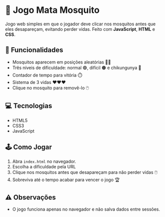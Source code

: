 # 🦟 Jogo Mata Mosquito

Jogo web simples em que o jogador deve clicar nos mosquitos antes que eles desapareçam, evitando perder vidas. Feito com **JavaScript**, **HTML** e **CSS**.

## 🎯 Funcionalidades

- Mosquitos aparecem em posições aleatórias 🏃‍♂️  
- Três níveis de dificuldade: normal 🟢, difícil 🟠 e chikungunya 🔴  
- Contador de tempo para vitória ⏱️  
- Sistema de 3 vidas ❤️❤️❤️  
- Clique no mosquito para removê-lo 🖱️  

## 💻 Tecnologias

- HTML5  
- CSS3  
- JavaScript

## 🕹️ Como Jogar

1. Abra `index.html` no navegador.  
2. Escolha a dificuldade pela URL
3. Clique nos mosquitos antes que desapareçam para não perder vidas 🖱️  
4. Sobreviva até o tempo acabar para vencer o jogo 🏆  

## ⚠️ Observações

- O jogo funciona apenas no navegador e não salva dados entre sessões.
